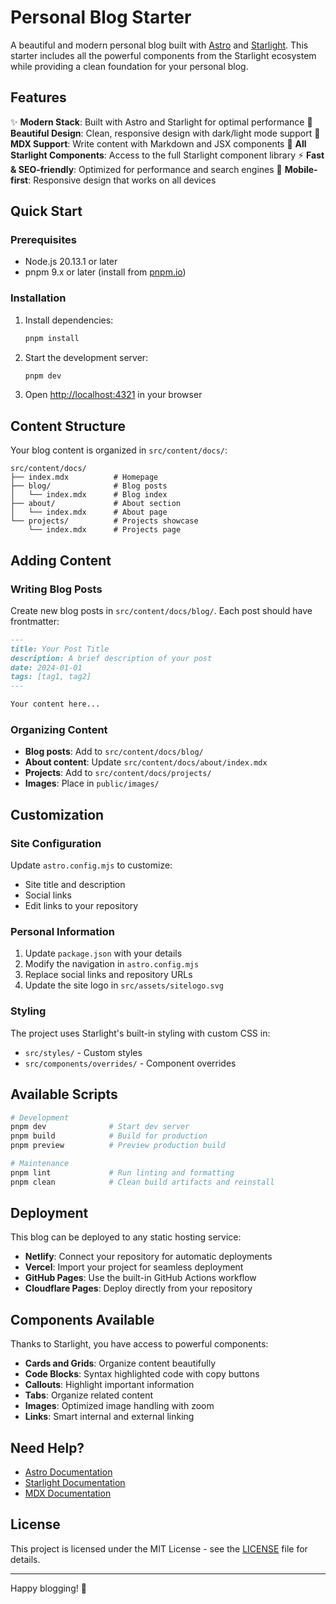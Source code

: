 # Personal Blog Starter

A beautiful and modern personal blog built with [Astro](https://astro.build/) and [Starlight](https://starlight.astro.build/). This starter includes all the powerful components from the Starlight ecosystem while providing a clean foundation for your personal blog.

## Features

✨ **Modern Stack**: Built with Astro and Starlight for optimal performance
🎨 **Beautiful Design**: Clean, responsive design with dark/light mode support
📝 **MDX Support**: Write content with Markdown and JSX components
🔧 **All Starlight Components**: Access to the full Starlight component library
⚡ **Fast & SEO-friendly**: Optimized for performance and search engines
📱 **Mobile-first**: Responsive design that works on all devices

## Quick Start

### Prerequisites

- Node.js 20.13.1 or later
- pnpm 9.x or later (install from [pnpm.io](https://pnpm.io/installation))

### Installation

1. Install dependencies:
   ```bash
   pnpm install
   ```

2. Start the development server:
   ```bash
   pnpm dev
   ```

3. Open [http://localhost:4321](http://localhost:4321) in your browser

## Content Structure

Your blog content is organized in `src/content/docs/`:

```
src/content/docs/
├── index.mdx          # Homepage
├── blog/              # Blog posts
│   └── index.mdx      # Blog index
├── about/             # About section
│   └── index.mdx      # About page
└── projects/          # Projects showcase
    └── index.mdx      # Projects page
```

## Adding Content

### Writing Blog Posts

Create new blog posts in `src/content/docs/blog/`. Each post should have frontmatter:

```markdown
---
title: Your Post Title
description: A brief description of your post
date: 2024-01-01
tags: [tag1, tag2]
---

Your content here...
```

### Organizing Content

- **Blog posts**: Add to `src/content/docs/blog/`
- **About content**: Update `src/content/docs/about/index.mdx`
- **Projects**: Add to `src/content/docs/projects/`
- **Images**: Place in `public/images/`

## Customization

### Site Configuration

Update `astro.config.mjs` to customize:
- Site title and description
- Social links
- Edit links to your repository

### Personal Information

1. Update `package.json` with your details
2. Modify the navigation in `astro.config.mjs`
3. Replace social links and repository URLs
4. Update the site logo in `src/assets/sitelogo.svg`

### Styling

The project uses Starlight's built-in styling with custom CSS in:
- `src/styles/` - Custom styles
- `src/components/overrides/` - Component overrides

## Available Scripts

```bash
# Development
pnpm dev              # Start dev server
pnpm build            # Build for production
pnpm preview          # Preview production build

# Maintenance
pnpm lint             # Run linting and formatting
pnpm clean            # Clean build artifacts and reinstall
```

## Deployment

This blog can be deployed to any static hosting service:

- **Netlify**: Connect your repository for automatic deployments
- **Vercel**: Import your project for seamless deployment
- **GitHub Pages**: Use the built-in GitHub Actions workflow
- **Cloudflare Pages**: Deploy directly from your repository

## Components Available

Thanks to Starlight, you have access to powerful components:

- **Cards and Grids**: Organize content beautifully
- **Code Blocks**: Syntax highlighted code with copy buttons
- **Callouts**: Highlight important information
- **Tabs**: Organize related content
- **Images**: Optimized image handling with zoom
- **Links**: Smart internal and external linking

## Need Help?

- [Astro Documentation](https://docs.astro.build/)
- [Starlight Documentation](https://starlight.astro.build/)
- [MDX Documentation](https://mdxjs.com/docs/)

## License

This project is licensed under the MIT License - see the [LICENSE](LICENSE) file for details.

---

Happy blogging! 🚀
